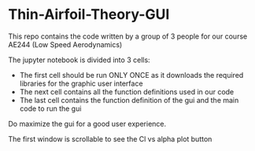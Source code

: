 # Thin-Airfoil-Theory-GUI
This repo contains the code written by a group of 3 people for our course AE244 (Low Speed Aerodynamics)

The jupyter notebook is divided into 3 cells: 
- The first cell should be run ONLY ONCE as it downloads the required libraries for the graphic user interface
- The next cell contains all the function definitions used in our code
- The last cell contains the function definition of the gui and the main code to run the gui

Do maximize the gui for a good user experience.

The first window is scrollable to see the Cl vs alpha plot button
